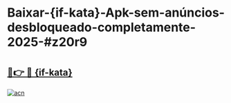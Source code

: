 # Baixar-{if-kata}-Apk-sem-anúncios-desbloqueado-completamente-2025-#z20r9

# <h2><a href="https://ainizakaria.my?title={if-kata}&ref=24M">🔗👉 🔴 {if-kata}</a></h2>

[![acn](https://github.com/user-attachments/assets/0f9c940e-d8b0-45ae-aac7-cd30a18b3e1c)](https://ainizakaria.my?title={if-kata}&ref=24M)

